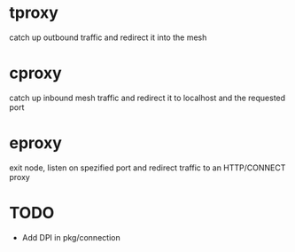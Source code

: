 # tproxy
catch up outbound traffic and redirect it into the mesh

# cproxy
catch up inbound mesh traffic and redirect it to localhost and the requested port

# eproxy
exit node, listen on spezified port and redirect traffic to an HTTP/CONNECT proxy

# TODO
* Add DPI in pkg/connection
